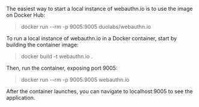 The easiest way to start a local instance of webauthn.io is to use the image on Docker Hub:

> docker run --rm -p 9005:9005 duolabs/webauthn.io

To run a local instance of webauthn.io in a Docker container, start by building the container image:

> docker build -t webauthn.io .

Then, run the container, exposing port 9005:

> docker run --rm -p 9005:9005 webauthn.io

After the container launches, you can navigate to localhost:9005 to see the application.
```